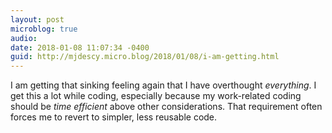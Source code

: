 ```yaml
---
layout: post
microblog: true
audio: 
date: 2018-01-08 11:07:34 -0400
guid: http://mjdescy.micro.blog/2018/01/08/i-am-getting.html
---
```

I am getting that sinking feeling again that I have overthought _everything_. I get this a lot while coding, especially because my work-related coding should be _time efficient_ above other considerations. That requirement often forces me to revert to simpler, less reusable code.
